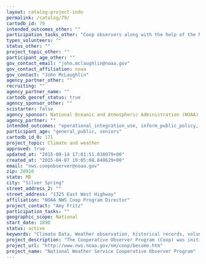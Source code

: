 ```yaml
---
layout: catalog-project-indv
permalink: /catalog/79/
cartodb_id: 79
intended_outcomes_other: ""
participation_tasks_other: "Coop observers along with the help of the NWS undergo training on measurement and monitoring techniques before selecting, collecting and maintaining daily data fields.  These fields include: 24-hour evaluations of the minimum/maximum levels of precipitation, snowfall and temperature. Observers then transmit the data either electronically or by phone to the NWS and the National Climate Data Center where it is entered and analyzed for public service and historical cataloguing."
types_volunteers: ""
status_other: ""
project_topic_other: ""
participant_age_other: ""
gov_contact_email: "john.mclaughlin@noaa.gov"
gov_contact_affiliation: noaa
gov_contact: "John McLaughlin"
agency_partner_other: ""
recruiting: ""
agency_partner_name: ""
cartodb_georef_status: true
agency_sponsor_other: ""
scistarter: false
agency_sponsor: National Oceanic and Atmospheric Administration (NOAA)
agency_partner: ""
intended_outcomes: "operational_integration_use, inform_public_policy, research_advancement"
participant_age: "general_public, seniors"
cartodb_id_0: 171
project_topic: Climate and weather
approved: true
updated_at: "2015-09-14 17:01:51.038079+00"
created_at: "2015-04-07 19:05:08.840629+00"
email: "nws.coopobserver@noaa.gov"
zip: 20910
state: MD
city: "Silver Spring"
street_address_2: ""
street_address: "1325 East West Highway"
affiliation: "NOAA NWS Coop Program Director"
project_contact: "Amy Fritz"
participation_tasks: ""
geographic_scope: National
start_date: 1890
status: active
keywords: "Climate Data, Weather observation, historical records, volunteer data,"
project_description: "The Cooperative Observer Program (Coop) was initiated by an act of Congress in 1890 with two goals:  First, to provide daily meteorological observations of minimum and maximum precipitation, snowfall and temperature; second, Coop was to play a supportive role for weather forecasting, warning and public service purposes.  Today the program has nearly 10,000 volunteers that contribute to daily measurements in a variety of locales, from urban to rural and ocean-to-ocean across the nation. The NWS supports Coop through the selection of observation locations, the recruitment and training of observers, the installation of equipment, as well as maintenance, collection and disbursement of data with the help of the National Climate Data Center. Funding for Coop began after the establishment of the Weather Bureau by Congress in 1890, therefore establishing the first network of cooperative weather stations.  Since then, volunteer weather observation has been the backbone of the United States climate data, crediting the Cooperative Network for establishing the most definitive source of weather data for the United States."
project_url: "http://www.nws.noaa.gov/om/coop/become.htm"
project_name: "National Weather Service Cooperative Observer Program"
---
```

